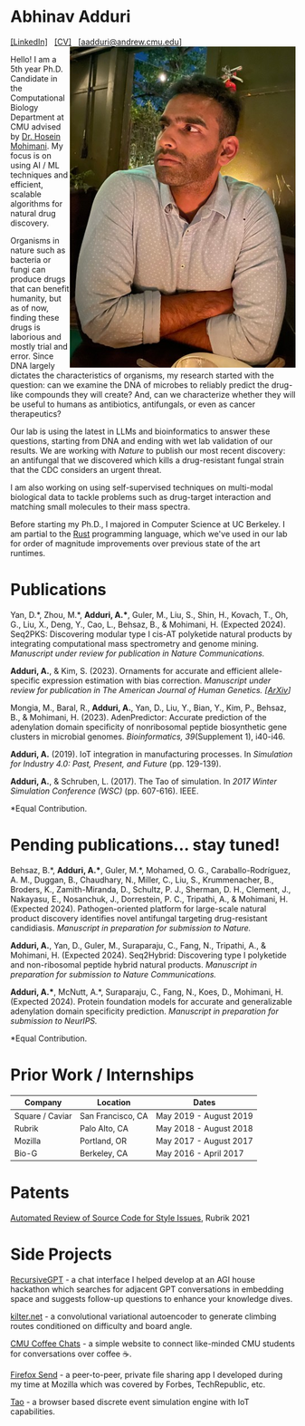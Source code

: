 # Abhinav Adduri
[\[LinkedIn\]](https://www.linkedin.com/in/abhinadduri/) &nbsp; [\[CV\]](https://raw.githubusercontent.com/abhinadduri/abhinadduri.github.io/main/assets/Abhinav_CV.pdf) &nbsp; [\[aadduri@andrew.cmu.edu\]](mailto:aadduri@andrew.cmu.edu) 
<img src="assets/images/abhinav-portrait.jpg" align="right" alt="Abhinav Adduri"/>

Hello! I am a 5th year Ph.D. Candidate in the Computational Biology Department at CMU advised by [Dr. Hosein Mohimani](http://mohimanilab.cbd.cmu.edu/). My focus is on using AI / ML techniques and efficient, scalable algorithms for natural drug discovery.

Organisms in nature such as bacteria or fungi can produce drugs that can benefit humanity, but as of now, finding these drugs is laborious and mostly trial and error. Since DNA largely dictates the characteristics of organisms, my research started with the question: can we examine the DNA of microbes to reliably predict the drug-like compounds they will create? And, can we characterize whether they will be useful to humans as antibiotics, antifungals, or even as cancer therapeutics? 

Our lab is using the latest in LLMs and bioinformatics to answer these questions, starting from DNA and ending with wet lab validation of our results. We are working with *Nature* to publish our most recent discovery: an antifungal that we discovered which kills a drug-resistant 
fungal strain that the CDC considers an urgent threat.

I am also working on using self-supervised techniques on multi-modal biological data to tackle problems such as drug-target interaction and matching small molecules to their mass spectra.

Before starting my Ph.D., I majored in Computer Science at UC Berkeley. I am partial to the [Rust](https://www.rust-lang.org) programming language, which we've used in our lab for order of magnitude improvements over previous state of the art runtimes.

# Publications
Yan, D.\*, Zhou, M.\*, **Adduri, A.\***, Guler, M., Liu, S., Shin, H., Kovach, T., Oh, G., Liu, X., Deng, Y., Cao, L., Behsaz, B., & Mohimani, H. (Expected 2024). Seq2PKS: Discovering modular type I cis-AT polyketide natural products by integrating computational mass spectrometry and genome mining. *Manuscript under review for publication in Nature Communications.*

**Adduri, A.**, & Kim, S. (2023). Ornaments for accurate and efficient allele-specific expression estimation with bias correction. *Manuscript under review for publication in The American Journal of Human Genetics. [[ArXiv](https://www.biorxiv.org/content/10.1101/2023.10.25.564046v1.full)]*

Mongia, M., Baral, R., **Adduri, A.**, Yan, D., Liu, Y., Bian, Y., Kim, P., Behsaz, B., & Mohimani, H. (2023). AdenPredictor: Accurate prediction of the adenylation domain specificity of nonribosomal peptide biosynthetic gene clusters in microbial genomes. *Bioinformatics, 39*(Supplement 1), i40-i46.

**Adduri, A.** (2019). IoT integration in manufacturing processes. In *Simulation for Industry 4.0: Past, Present, and Future* (pp. 129-139).

**Adduri, A.**, & Schruben, L. (2017). The Tao of simulation. In *2017 Winter Simulation Conference (WSC)* (pp. 607-616). IEEE.

*Equal Contribution.

# Pending publications... stay tuned!

Behsaz, B.\*, **Adduri, A.\***, Guler, M.\*, Mohamed, O. G., Caraballo-Rodríguez, A. M., Duggan, B., Chaudhary, N., Miller, C., Liu, S., Krummenacher, B., Broders, K., Zamith-Miranda, D., Schultz, P. J., Sherman, D. H., Clement, J., Nakayasu, E., Nosanchuk, J., Dorrestein, P. C., Tripathi, A., & Mohimani, H. (Expected 2024). Pathogen-oriented platform for large-scale natural product discovery identifies novel antifungal targeting drug-resistant candidiasis. *Manuscript in preparation for submission to Nature.*

**Adduri, A.**, Yan, D., Guler, M., Suraparaju, C., Fang, N., Tripathi, A., & Mohimani, H. (Expected 2024). Seq2Hybrid: Discovering type I polyketide and non-ribosomal peptide hybrid natural products. *Manuscript in preparation for submission to Nature Communications.*

**Adduri, A.\***, McNutt, A.\*, Suraparaju, C., Fang, N., Koes, D., Mohimani, H. (Expected 2024). Protein foundation models for accurate and generalizable adenylation domain specificity prediction. *Manuscript in preparation for submission to NeurIPS.*

*Equal Contribution.

# Prior Work / Internships

|     Company      |       Location       |           Dates           |
|------------------|----------------------|---------------------------|
| Square / Caviar  | San Francisco, CA    | May 2019 - August 2019    |
| Rubrik           | Palo Alto, CA        | May 2018 - August 2018    |
| Mozilla          | Portland, OR         | May 2017 - August 2017    |
| Bio-G            | Berkeley, CA         | May 2016 - April 2017     |

# Patents

[Automated Review of Source Code for Style Issues](https://patents.justia.com/patent/11294792), Rubrik 2021

# Side Projects
[RecursiveGPT](https://github.com/james-julius/recursive-gpt) - a chat interface I helped develop at an AGI house hackathon which searches for adjacent GPT conversations in embedding space and suggests follow-up questions to enhance your knowledge dives.

[kilter.net](https://github.com/mdayao/kilter.net) - a convolutional variational autoencoder to generate climbing routes conditioned on difficulty and board angle.

[CMU Coffee Chats](https://github.com/scs-phd-deans-committee/coffee-chats-website) - a simple website to connect like-minded CMU students for conversations over coffee ☕.

[Firefox Send](https://github.com/mozilla/send) - a peer-to-peer, private file sharing app I developed during my time at Mozilla which was covered by Forbes, TechRepublic, etc.

[Tao](https://github.com/abhinadduri/tao) - a browser based discrete event simulation engine with IoT capabilities.

